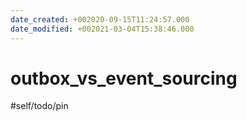 ```yaml
---
date_created: +002020-09-15T11:24:57.000
date_modified: +002021-03-04T15:38:46.000
---
```


# outbox_vs_event_sourcing

#self/todo/pin
